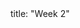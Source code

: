 <frontmatter>
title: "Week 2"
</frontmatter>

<panel header="{{glyphicon_flag}} Outcomes" popup-url="{{baseUrl}}/schedule/week2/outcomes.html" expanded no-close>
  <include src="outcomes.md#main" />
</panel>

<panel header="{{glyphicon_check}} Todo" no-close>
  <include src="todo.md" />
</panel>

<panel header="{{glyphicon_pencil}} Tutorial 2" no-close>
   <include src="tutorial.md#main" />
</panel>

<panel header="{{glyphicon_blackboard}} Lecture 2" no-close>
  <include src="lecture.md" />
</panel>

